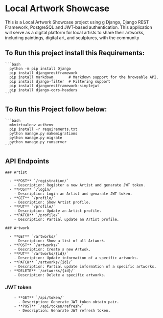 # Local Artwork Showcase
This is a Local Artwork Showcase project using g Django, Django REST Framework, PostgreSQL and JWT-based authentication. This application will 
serve as a digital platform for local artists to share their artworks, including paintings, digital art, and sculptures, with the community

## To Run this project install this Requirements:
    ```bash
      python -m pip install Django
      pip install djangorestframework
      pip install markdown       # Markdown support for the browsable API.
      pip install django-filter  # Filtering support
      pip install djangorestframework-simplejwt
      pip install django-cors-headers
    ```

## To Run this Project follow below:
    ```bash
      mkvirtualenv authenv
      pip install -r requirements.txt
      python manage.py makemigrations
      python manage.py migrate
      python manage.py runserver
    ```

## API Endpoints

    ### Artist
    
      - **POST** `/registration/`
        - Description: Register a new Artist and genarate JWT token.
      - **POST** `/login/`
        - Description: Login an Artist and genarate JWT token.
      - **GET** `/profile/`
        - Description: Show Artist profile.
      - **PUT** `/profile/`
        - Description: Update an Artist profile.
      - **PATCH** `/profile/`
        - Description: Partial update an Artist profile.
    
    ### Artwork
    
      - **GET** `/artworks/`
        - Description: Show a list of all Artwork.
      - **POST** `/artworks/`
        - Description: Create a new Artwok.
      - **PUT** `/artworks/{id}/`
        - Description: Update information of a specific artworks.
      - **PATCH** `/artworks/{id}/`
        - Description: Partial update information of a specific artworks.
      - **DELETE** `/artworks/{id}/`
        - Description: Delete a specific artworks.

   ### JWT token
        - **GET** `/api/token/`
          - Description: Generate JWT token obtain pair.
        - **POST** `/api/token/refresh/`
          - Description: Genarate JWT refresh token.
     
       

